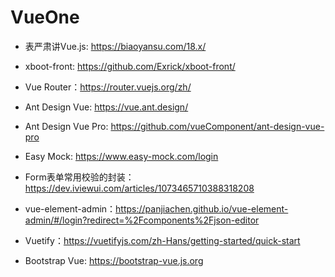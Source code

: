 # VueOne

- 表严肃讲Vue.js: https://biaoyansu.com/18.x/

- xboot-front: https://github.com/Exrick/xboot-front/

- Vue Router：https://router.vuejs.org/zh/

- Ant Design Vue: https://vue.ant.design/

- Ant Design Vue Pro: https://github.com/vueComponent/ant-design-vue-pro

- Easy Mock: https://www.easy-mock.com/login

- Form表单常用校验的封装：https://dev.iviewui.com/articles/1073465710388318208

- vue-element-admin：https://panjiachen.github.io/vue-element-admin/#/login?redirect=%2Fcomponents%2Fjson-editor

- Vuetify：https://vuetifyjs.com/zh-Hans/getting-started/quick-start

- Bootstrap Vue: https://bootstrap-vue.js.org
